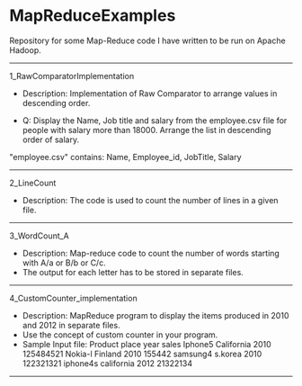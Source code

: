 MapReduceExamples
=================

Repository for some Map-Reduce code I have written to be run on Apache Hadoop.
______________________________________________________________________________________________________
1_RawComparatorImplementation

* Description: Implementation of Raw Comparator to arrange values in descending order.

* Q: Display the Name, Job title and salary from the employee.csv file for people with salary more than 18000. Arrange the list in descending order of salary.

"employee.csv" contains: Name, Employee_id, JobTitle, Salary
______________________________________________________________________________________________________
2_LineCount

* Description: The code is used to count the number of lines in a given file.

______________________________________________________________________________________________________
3_WordCount_A

* Description: Map-reduce code to count the number of words starting with A/a or B/b or C/c.
* The output for each letter has to be stored in separate files. 

______________________________________________________________________________________________________
4_CustomCounter_implementation

* Description: MapReduce program to display the items produced in 2010 and 2012 in separate files.
* Use the concept of custom counter in your program.
* Sample Input file:
Product place year sales
Iphone5 California 2010 125484521
Nokia-l Finland 2010 155442
samsung4 s.korea 2010 122321321
iphone4s california 2012 21322134 

________________________________________________________________________________________________________
